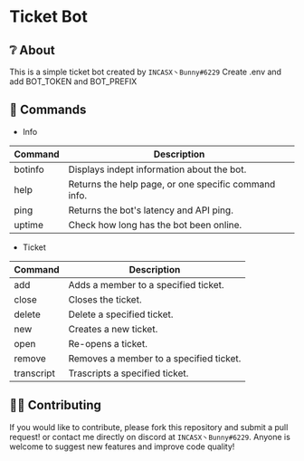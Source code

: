 # Ticket Bot

## ❔ About
This is a simple ticket bot created by `INCASX丶Bunny#6229` Create .env and add BOT_TOKEN and BOT_PREFIX
## 💬 Commands
+ Info

Command | Description
------------ | -------------
botinfo | Displays indept information about the bot.
help | Returns the help page, or one specific command info.
ping | Returns the bot's latency and API ping.
uptime | Check how long has the bot been online.


+ Ticket

Command | Description
------------ | -------------
add | Adds a member to a specified ticket.
close | Closes the ticket.
delete | Delete a specified ticket.
new | Creates a new ticket.
open | Re-opens a ticket.
remove | Removes a member to a specified ticket.
transcript | Trascripts a specified ticket.

## 🙋‍♂️ Contributing
If you would like to contribute, please fork this repository and submit a pull request!  or contact me directly on discord at `INCASX丶Bunny#6229`. Anyone is welcome to suggest new features and improve code quality!
